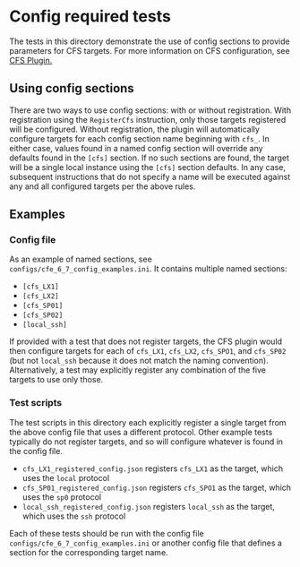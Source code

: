 # Config required tests

The tests in this directory demonstrate the use of config sections to provide parameters for CFS targets. For more information
on CFS configuration, see [CFS Plugin.](../../plugins/cfs/README.md)

## Using config sections

There are two ways to use config sections: with or without registration. With registration using the `RegisterCfs` instruction,
only those targets registered will be configured. Without registration, the plugin will automatically configure targets for 
each config section name beginning with `cfs_`. In either case, values found in a named config section will override any defaults
found in the `[cfs]` section. If no such sections are found, the target will be a single local instance using the
`[cfs]` section defaults. In any case, subsequent instructions that do not specify a name will be executed against any and
all configured targets per the above rules.

## Examples

### Config file

As an example of named sections, see `configs/cfe_6_7_config_examples.ini`. It contains multiple named sections:

* `[cfs_LX1]`
* `[cfs_LX2]`
* `[cfs_SP01]`
* `[cfs_SP02]`
* `[local_ssh]`

If provided with a test that does not register targets, the CFS plugin would then configure targets for each of `cfs_LX1`,
`cfs_LX2`, `cfs_SPO1`, and `cfs_SP02` (but not `local_ssh` because it does not match the naming convention).
Alternatively, a test may explicitly register any combination of the five targets to use only those.

### Test scripts

The test scripts in this directory each explicitly register a single target from the above config file that uses a different 
protocol. Other example tests typically do not register targets, and so will configure whatever is found in the config file.

* `cfs_LX1_registered_config.json` registers `cfs_LX1` as the target, which uses the `local` protocol
* `cfs_SP01_registered_config.json` registers `cfs_SPO1` as the target, which uses the `sp0` protocol
* `local_ssh_registered_config.json` registers `local_ssh` as the target, which uses the `ssh` protocol

Each of these tests should be run with the config file `configs/cfe_6_7_config_examples.ini` or another config file that 
defines a section for the corresponding target name.
